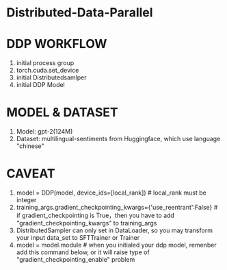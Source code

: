 # Distributed-Data-Parallel

# DDP WORKFLOW
1. initial process group
2. torch.cuda.set_device
3. initial Distributedsamlper
4. initial DDP Model


# MODEL & DATASET
1. Model: gpt-2(124M)
2. Dataset: multilingual-sentiments from Huggingface, which use language "chinese"


# CAVEAT
1. model = DDP(model, device_ids=[local_rank])   # local_rank must be integer 
2. training_args.gradient_checkpointing_kwargs={'use_reentrant':False}   # if gradient_checkpointing is True，then you have to add "gradient_checkpointing_kwargs" to training_args
3. DistributedSampler can only set in DataLoader, so you may transform your input data_set to SFTTrainer or Trainer
4. model = model.module  # when you initialed your ddp model, remenber add this command below, or it will raise type of "gradient_checkpointing_enable" problem
